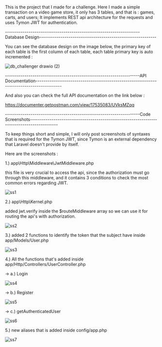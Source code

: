 This is the project that I made for a challenge. Here I made a simple transaction on a video game store, it only has 3 tables, and that is : games, carts, and users; It implements REST api architecture for the requests and uses Tymon JWT for authentication. 

---------------------------------------------------------------------Database Design------------------------------------------------------------

You can see the database design on the image below, the primary key of each table is the first column of each table, each table primary key is auto incremented : 

![db_challenger drawio (2)](https://user-images.githubusercontent.com/72777496/156594208-4b6ca042-0ac7-409e-9759-de3f58cadda1.png)

---------------------------------------------------------------------API Documentation-------------------------------------------------------------------------------------------

And also you can check the full API documentation on the link below : 

https://documenter.getpostman.com/view/17535083/UVksMZqq

---------------------------------------------------------------------Code Screenshots--------------------------------------------------------------------------------------------

To keep things short and simple, I will only post screenshots of syntaxes that is required for the Tymon JWT, since Tymon is an external dependency that Laravel doesn't provide by itself.

Here are the screenshots : 

1.) app\Http\Middleware\JwtMiddleware.php

this file is very crucial to access the api, since the authorization must go through this middleware, and it contains 3 conditions to check the most common errors regarding JWT.

![ss1](https://user-images.githubusercontent.com/72777496/156597889-26f82731-97a4-4a1b-a14b-902064e0c6e3.png)

2.) app\Http\Kernel.php

added jwt.verify inside the $routeMiddleware array so we can use it for routing the api's with authorization.

![ss2](https://user-images.githubusercontent.com/72777496/156599186-6e35adba-6ea7-4715-a932-9366c5f9d2a3.png)

3.) added 2 functions to identify the token that the subject have inside app/Models/User.php

![ss3](https://user-images.githubusercontent.com/72777496/156600848-e582dbdb-88b3-4246-9e1e-82362bc4aeba.png)

4.) All the functions that's added inside app/Http/Controllers/UserController.php

-> a.) Login 

![ss4](https://user-images.githubusercontent.com/72777496/156602217-87b751d1-1c49-467a-a6bc-3eba2dca572d.png)

-> b.) Register

![ss5](https://user-images.githubusercontent.com/72777496/156602572-aadcb1cd-31df-4611-9b3c-de1970b120d5.png)

-> c.) getAuthenticatedUser

![ss6](https://user-images.githubusercontent.com/72777496/156602670-46d635e9-a055-42b1-9156-9b84b3777e2b.png)

5.) new aliases that is added inside config/app.php

![ss7](https://user-images.githubusercontent.com/72777496/156603137-41161530-eae0-4507-92a1-0325c44e9285.png)






    


